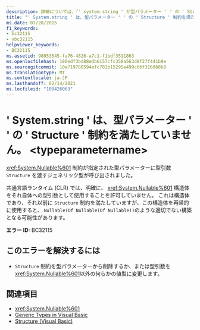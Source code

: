 ```yaml
---
description: 詳細については、「' system.string ' が型パラメーター ' ' の ' Structure ' 制約を満たしていません。」を参照してください。 <typeparametername>
title: "' System.string ' は、型パラメーター ' ' の ' Structure ' 制約を満たしていません。 <typeparametername>"
ms.date: 07/20/2015
f1_keywords:
- bc32115
- vbc32115
helpviewer_keywords:
- BC32115
ms.assetid: 98053645-fa76-4826-a7c1-f1bdf3511863
ms.openlocfilehash: 180edf3bd88edb6157cfc358a563d8f27f441b9e
ms.sourcegitcommit: 10e719780594efc781b15295e499c66f316068b8
ms.translationtype: MT
ms.contentlocale: ja-JP
ms.lasthandoff: 02/14/2021
ms.locfileid: "100426063"
---
```

# <a name="systemnullable-does-not-satisfy-the-structure-constraint-for-type-parameter-typeparametername"></a>' System.string ' は、型パラメーター ' ' の ' Structure ' 制約を満たしていません。 \<typeparametername>

<xref:System.Nullable%601> 制約が指定された型パラメーターに型引数 `Structure` を渡すジェネリック型が呼び出されました。  
  
 共通言語ランタイム (CLR) では、明確に、 <xref:System.Nullable%601> 構造体をそれ自体への型引数として使用することを許可していません。 これは構造体であり、それ以前に `Structure` 制約を満たしていますが、この構造体を再帰的に使用すると、 `Nullable(Of Nullable(Of Nullable))`のような適切でない構築となる可能性があります。  
  
 **エラー ID:** BC32115  
  
## <a name="to-correct-this-error"></a>このエラーを解決するには  
  
- `Structure` 制約を型パラメーターから削除するか、または型引数を <xref:System.Nullable%601>以外の何らかの値型に変更します。  
  
## <a name="see-also"></a>関連項目

- <xref:System.Nullable%601>
- [Generic Types in Visual Basic](../programming-guide/language-features/data-types/generic-types.md)
- [Structure (Visual Basic)](../language-reference/statements/structure-statement.md)
